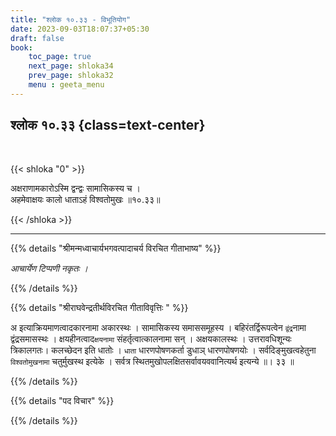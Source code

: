 ```yaml
---
title: "श्लोक १०.३३ - विभूतियोग"
date: 2023-09-03T18:07:37+05:30
draft: false
book:
    toc_page: true
    next_page: shloka34
    prev_page: shloka32
    menu : geeta_menu
---
```




## श्लोक १०.३३  {class=text-center}

<br/>

{{< shloka  "0"  >}}

अक्षराणामकारोऽस्मि द्वन्द्वः सामासिकस्य च ।  
अहमेवाक्षयः कालो धाताऽहं विश्वतोमुखः ॥१०.३३॥  

{{< /shloka >}}

---


{{% details "श्रीमन्मध्वाचार्यभगवत्पादाचर्य विरचित  गीताभाष्य" %}}

*आचार्येण टिप्पणी नकृतः ।*

{{% /details %}}



{{% details "श्रीराघवेन्द्रतीर्थविरचित गीताविवृत्तिः " %}}

अ इत्याक्रियमाणत्वादकारनामा अकारस्थः । 
सामासिकस्य समाससमूहस्य । 
बहिरंतर्द्विरूपत्वेन `द्वंद्र`नामा द्वंद्रसमासस्थः । 
क्षयहीनत्वाद`क्षयनामा` संहर्तृत्वात्कालनामा सन्‌ । 
अक्षयकालस्थः । उत्तरावधिशून्यः त्रिकालगतः। 
कलच्छेदन इति धातोः । `धाता` धारणपोषणकर्ता
डुधाञ्‌ धारणपोषणयोः । 
सर्वदिङ्मुखत्वहेतुना `विश्वतोमुखनामा` चतुर्मुखस्थ 
इत्येके । सर्वत्र स्थितमुखोपलक्षितसर्वावयववानित्यर्थ 
इत्यन्ये ॥। ३३ ॥

{{% /details %}}



{{% details "पद विचार" %}}


{{% /details %}}
